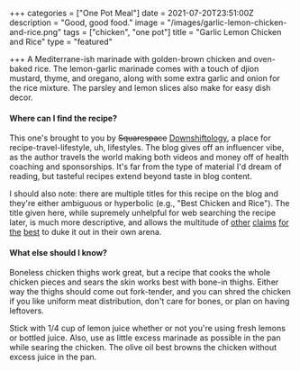 +++
categories = ["One Pot Meal"]
date = 2021-07-20T23:51:00Z
description = "Good, good food."
image = "/images/garlic-lemon-chicken-and-rice.png"
tags = ["chicken", "one pot"]
title = "Garlic Lemon Chicken and Rice"
type = "featured"

+++
A Mediterrane-ish marinade with golden-brown chicken and oven-baked rice. The lemon-garlic marinade comes with a touch of djion mustard, thyme, and oregano, along with some extra garlic and onion for the rice mixture. The parsley and lemon slices also make for easy dish decor.

#### Where can I find the recipe?

This one's brought to you by ~~Squarespace~~ [Downshiftology](https://downshiftology.com/recipes/one-pan-chicken-and-rice/ "Downshiftology"), a place for recipe-travel-lifestyle, uh, lifestyles. The blog gives off an influencer vibe, as the author travels the world making both videos and money off of health coaching and sponsorships. It's far from the type of material I'd dream of reading, but tasteful recipes extend beyond taste in blog content.

I should also note: there are multiple titles for this recipe on the blog and they're either ambiguous or hyperbolic (e.g., "Best Chicken and Rice"). The title given here, while supremely unhelpful for web searching the recipe later, is much more descriptive, and allows the multitude of [other](https://www.cooks.com/recipe/gw9xm0io/the-best-chicken-and-rice.html "ABSOLUTELY THE BEST RECIPE") [claims](https://www.foodnetwork.com/recipes/food-network-kitchen/the-best-chicken-and-rice-8133711 "THIS IS THE BEST IN EVERY WAY") [for](https://www.seasonedhomemaker.com/best-chicken-rice-recipe/ "NO WAIT THIS ONE IS BEST OF ALL") [the](https://thecookinchicks.com/best-ever-chicken-and-rice-casserole/ "OK ACTUALLY THIS ONE IS BEST BEST") [best](https://www.vivarecipes.com/videos/chicken/the-best-oven-baked-chicken-and-rice-ever-baked-chicken-recipe/ "DEFINITIVELY BEST, NO QUESTION ABOUT IT") to duke it out in their own arena.

#### What else should I know?

Boneless chicken thighs work great, but a recipe that cooks the whole chicken pieces and sears the skin works best with bone-in thighs. Either way the thighs should come out fork-tender, and you can shred the chicken if you like uniform meat distribution, don't care for bones, or plan on having leftovers.

Stick with 1/4 cup of lemon juice whether or not you're using fresh lemons or bottled juice. Also, use as little excess marinade as possible in the pan while searing the chicken. The olive oil best browns the chicken without excess juice in the pan.